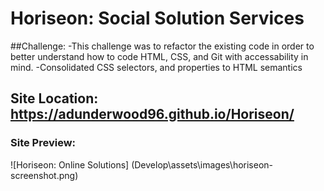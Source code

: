 # Horiseon: Social Solution Services 

##Challenge:
-This challenge was to refactor the existing code in order to better understand how to code HTML, CSS, and Git with accessability in mind.
-Consolidated CSS selectors, and properties to HTML semantics

## Site Location: https://adunderwood96.github.io/Horiseon/

### Site Preview:

![Horiseon: Online Solutions] (Develop\assets\images\horiseon-screenshot.png) 